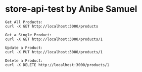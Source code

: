 # store-api-test by Anibe Samuel

```
Get All Products:
curl -X GET http://localhost:3000/products
```
```
Get a Single Product:
curl -X GET http://localhost:3000/products/1
```
```
Update a Product:
curl -X PUT http://localhost:3000/products/1
```
```
Delete a Product:
curl -X DELETE http://localhost:3000/products/1
```
